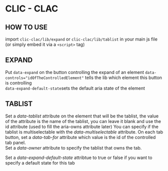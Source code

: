 # CLIC - CLAC

## HOW TO USE

import `clic-clac/lib/expand` or `clic-clac/lib/tablist` in your main js file (or simply embed it via a `<script>` tag)

## EXPAND

 Put `data-expand` on the button controlling the expand of an element
`data-controls="idOfTheControlledElement"` tells the lib which element this button is controlling  
`data-expand-default-state`sets the default aria state of the element

## TABLIST

Set a *data-tablist* attribute on the element that will be the tablist,
the value of the attribute
is the name of the tablist, you can leave it blank and use
the id attribute (used to fill the aria-owns attribute later)
You can specify if the tablist is multiselectable with the *data-multiselectable* attribute.
On each tab button, set a *data-tab-for* attribute which value is the id
of the controlled tab panel.  
Set a *data-owner* attribute 
to specify the tablist that owns the tab.  

Set a *data-expand-default-state* attribtue to true or false if you want
to specify a default state for this tab